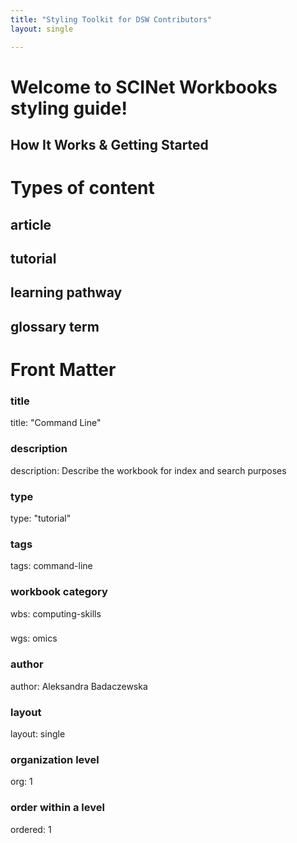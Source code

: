 ```yaml
---
title: "Styling Toolkit for DSW Contributors"
layout: single

---
```


# Welcome to SCINet Workbooks styling guide!


## How It Works & Getting Started


# Types of content

## article

## tutorial

## learning pathway

## glossary term


# Front Matter

### title

title: "Command Line"

### description

description: Describe the workbook for index and search purposes

### type

type: "tutorial"

### tags

tags: command-line

### workbook category

wbs: computing-skills

###

wgs: omics


### author

author: Aleksandra Badaczewska

### layout

layout: single

### organization level

org: 1

### order within a level

ordered: 1
